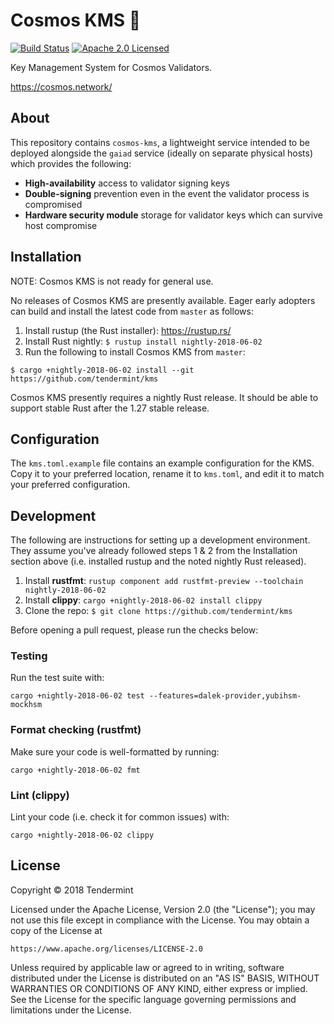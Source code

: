 # Cosmos KMS 🔐

[![Build Status][build-image]][build-link]
[![Apache 2.0 Licensed][license-image]][license-link]

[build-image]: https://circleci.com/gh/tendermint/kms.svg?style=shield
[build-link]: https://circleci.com/gh/tendermint/kms
[license-image]: https://img.shields.io/badge/license-Apache2.0-blue.svg
[license-link]: https://github.com/tendermint/kms/blob/master/LICENSE

Key Management System for Cosmos Validators.

https://cosmos.network/

## About

This repository contains `cosmos-kms`, a lightweight service intended to be deployed
alongside the `gaiad` service (ideally on separate physical hosts) which provides
the following:

* **High-availability** access to validator signing keys
* **Double-signing** prevention even in the event the validator process is compromised
* **Hardware security module** storage for validator keys which can survive host compromise

## Installation

NOTE: Cosmos KMS is not ready for general use.

No releases of Cosmos KMS are presently available. Eager early adopters can
build and install the latest code from `master` as follows:

1. Install rustup (the Rust installer): https://rustup.rs/
2. Install Rust nightly: `$ rustup install nightly-2018-06-02`
3. Run the following to install Cosmos KMS from `master`:

```
$ cargo +nightly-2018-06-02 install --git https://github.com/tendermint/kms
```

Cosmos KMS presently requires a nightly Rust release. It should be able to
support stable Rust after the 1.27 stable release.

## Configuration

The `kms.toml.example` file contains an example configuration for the KMS.
Copy it to your preferred location, rename it to `kms.toml`, and edit it
to match your preferred configuration.

## Development

The following are instructions for setting up a development environment.
They assume you've already followed steps 1 & 2 from the Installation
section above (i.e. installed rustup and the noted nightly Rust released).

1. Install **rustfmt**: `rustup component add rustfmt-preview --toolchain nightly-2018-06-02`
2. Install **clippy**: `cargo +nightly-2018-06-02 install clippy`
3. Clone the repo: `$ git clone https://github.com/tendermint/kms`

Before opening a pull request, please run the checks below:

### Testing

Run the test suite with:

```
cargo +nightly-2018-06-02 test --features=dalek-provider,yubihsm-mockhsm
```

### Format checking (rustfmt)

Make sure your code is well-formatted by running:

```
cargo +nightly-2018-06-02 fmt
```

### Lint (clippy)

Lint your code (i.e. check it for common issues) with:

```
cargo +nightly-2018-06-02 clippy
```

## License

Copyright © 2018 Tendermint

Licensed under the Apache License, Version 2.0 (the "License");
you may not use this file except in compliance with the License.
You may obtain a copy of the License at

    https://www.apache.org/licenses/LICENSE-2.0

Unless required by applicable law or agreed to in writing, software
distributed under the License is distributed on an "AS IS" BASIS,
WITHOUT WARRANTIES OR CONDITIONS OF ANY KIND, either express or implied.
See the License for the specific language governing permissions and
limitations under the License.